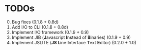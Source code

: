 # TODOs

0) Bug fixes                                        (0.1.8 + 0.8d)
1) Add I/O to CLI                                   (0.1.8 + 0.8d)
2) Implement I/O framework                          (0.1.9 + 0.9)
3) Implement JIB (**J**avascript **I**nstead of **B**inaries)   (0.1.9 + 0.9)
4) Implement JSLITE (**JS L**ine **I**nterface **T**ext **E**ditor) (0.2.0 + 1.0)
